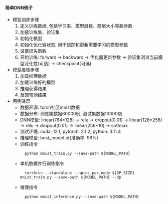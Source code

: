 #### 简单DNN例子
  - 模型训练步骤
    1. 定义训练数据, 包括学习率、模型层数、隐层大小等超参数
    2. 加载训练集、验证集
    3. 初始化模型
    4. 初始化优化器状态, 用于跟踪和更新需要学习的模型参数
    5. 设置损失函数
    6. 开始训练: forward -> backward -> 优化器更新参数 -> 验证集测试当前模型泛化性(可选) -> checkpoint(可选)
  - 模型推理步骤
    1. 加载推理数据
    2. 加载训练好的模型
    3. 推理获得结果
    4. 反馈预测结果
  - 用例演示
    - 数据开源: torch社区mnist数据
    - 数据分布: 训练集数据60000例, 测试集数据10000例
    - DNN模型: linear(784\*128) -> relu -> dropout(0.01) -> linear(128\*256) -> relu -> dropout(0.01) -> linear(256\*10) -> softmax
    - 测试环境: cuda: 12.1, pytorch: 2.1.2, python: 3.11.4
    - 推理模型: best_model.pt(准确率: 96%)
    - 训练指令
      ```shell
        python mnist_train.py --save-path ${MODEL_PATH}
      ```
    - 单机数据并行训练指令
      ```shell
        torchrun --standalone --nproc_per_node ${DP_SIZE} mnist_train.py --save-path ${MODEL_PATH} --dp
      ```
    - 推理指令
      ```shell
        python mnist_inference.py --save-path ${MODEL_PATH}
      ```
